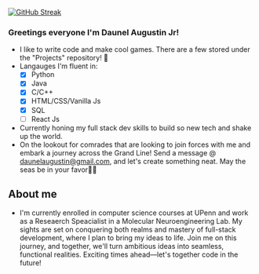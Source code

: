 [![GitHub Streak](https://streak-stats.demolab.com?user=daunelaugust&theme=java-dark&border_radius=6)](https://git.io/streak-stats)

### Greetings everyone I'm Daunel Augustin Jr!
* I like to write code and make cool games. There are a few stored under the "Projects" repository! 💫
* Langauges I'm fluent in:
     - [x]  Python
     - [x]  Java
     - [x]  C/C++
     - [x]  HTML/CSS/Vanilla Js
     - [x]  SQL
     - [ ]  React Js
* Currently honing my full stack dev skills to build so new tech and shake up the world.
* On the lookout for comrades that are looking to join forces with me and embark a journey across the Grand Line! Send a message @ daunelaugustin@gmail.com, and let's create something neat. May the seas be in your favor🙏🏾

## About me
* I'm currently enrolled in computer science courses at UPenn and work as a Reseaerch Speacialist in a Molecular Neuroengineering Lab.  My sights are set on conquering both realms and mastery of full-stack development, where I plan to bring my ideas to life. Join me on this journey, and together, we'll turn ambitious ideas into seamless, functional realities. Exciting times ahead—let's together code in the future!
<!---
daunelaugust/daunelaugust is a ✨ special ✨ repository because its `README.md` (this file) appears on your GitHub profile.
You can click the Preview link to take a look at your changes.
--->
